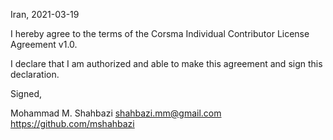 Iran, 2021-03-19

I hereby agree to the terms of the Corsma Individual Contributor License Agreement v1.0.

I declare that I am authorized and able to make this agreement and sign this declaration.

Signed,

Mohammad M. Shahbazi <shahbazi.mm@gmail.com> https://github.com/mshahbazi
